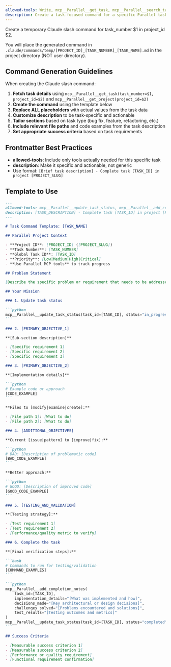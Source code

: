 ```yaml
---
allowed-tools: Write, mcp__Parallel__get_task, mcp__Parallel__search_tasks, mcp__Parallel__get_project
description: Create a task-focused command for a specific Parallel task
---
```


Create a temporary Claude slash command for task_number $1 in project_id $2.

You will place the generated command in `.claude/commands/temp/[PROJECT_ID]_[TASK_NUMBER]_[TASK_NAME].md` in the project directory (NOT user directory).

## Command Generation Guidelines

When creating the Claude slash command:

1. **Fetch task details** using `mcp__Parallel__get_task(task_number=$1, project_id=$2)` and `mcp__Parallel__get_project(project_id=$2)`
2. **Create the command** using the template below
3. **Replace ALL placeholders** with actual values from the task data
4. **Customize description** to be task-specific and actionable
5. **Tailor sections** based on task type (bug fix, feature, refactoring, etc.)
6. **Include relevant file paths** and code examples from the task description
7. **Set appropriate success criteria** based on task requirements

## Frontmatter Best Practices

- **allowed-tools**: Include only tools actually needed for this specific task
- **description**: Make it specific and actionable, not generic
- Use format: `[Brief task description] - Complete task [TASK_ID] in project [PROJECT_SLUG]`

## Template to Use

````markdown
---
allowed-tools: mcp__Parallel__update_task_status, mcp__Parallel__add_completion_notes, mcp__Parallel__add_progress_comment, mcp__Parallel__get_project_completion_stats, Bash, Read, Write, Edit, MultiEdit, Grep, Glob
description: [TASK_DESCRIPTION] - Complete task [TASK_ID] in project [PROJECT_SLUG]
---

# Task Command Template: [TASK_NAME]

## Parallel Project Context

- **Project ID**: [PROJECT_ID] ([PROJECT_SLUG])
- **Task Number**: [TASK_NUMBER]
- **Global Task ID**: [TASK_ID]
- **Priority**: [Low|Medium|High|Critical]
- **Use Parallel MCP tools** to track progress

## Problem Statement

[Describe the specific problem or requirement that needs to be addressed]

## Your Mission

### 1. Update task status

```python
mcp__Parallel__update_task_status(task_id=[TASK_ID], status="in_progress")
```

### 2. [PRIMARY_OBJECTIVE_1]

**[Sub-section description]**

- [Specific requirement 1]
- [Specific requirement 2]
- [Specific requirement 3]

### 3. [PRIMARY_OBJECTIVE_2]

**[Implementation details]**

```python
# Example code or approach
[CODE_EXAMPLE]
```

**Files to [modify|examine|create]:**

- [File path 1]: [What to do]
- [File path 2]: [What to do]

### 4. [ADDITIONAL_OBJECTIVES]

**Current [issue|pattern] to [improve|fix]:**

```python
# BAD: [Description of problematic code]
[BAD_CODE_EXAMPLE]
```

**Better approach:**

```python
# GOOD: [Description of improved code]
[GOOD_CODE_EXAMPLE]
```

### 5. [TESTING_AND_VALIDATION]

**[Testing strategy]:**

- [Test requirement 1]
- [Test requirement 2]
- [Performance/quality metric to verify]

### 6. Complete the task

**[Final verification steps]:**

```bash
# Commands to run for testing/validation
[COMMAND_EXAMPLES]
```

```python
mcp__Parallel__add_completion_notes(
    task_id=[TASK_ID],
    implementation_details="[What was implemented and how]",
    decisions_made="[Key architectural or design decisions]",
    challenges_solved="[Problems encountered and solutions]",
    test_results="[Testing outcomes and metrics]"
)
mcp__Parallel__update_task_status(task_id=[TASK_ID], status="completed")
```

## Success Criteria

- [Measurable success criterion 1]
- [Measurable success criterion 2]
- [Performance or quality requirement]
- [Functional requirement confirmation]
````
